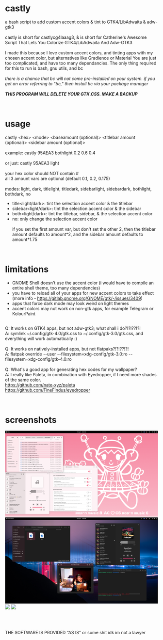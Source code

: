 # castly
a bash script to add custom accent colors &amp; tint to GTK4/LibAdwaita &amp; adw-gtk3
<br><br>
castly is short for castlycg4laaag3, & is short for Catherine's Awesome Script That Lets You Colorize GTK4/LibAdwaita And Adw-GTK3
<br><br>
I made this because I love custom accent colors, and tinting apps with my chosen accent color, but alternatives like Gradience or Material You are just too complicated, and have too many dependancies. The only thing required for this to run is bash, gnu utils, and bc
<br><br>
*there is a chance that bc will not come pre-installed on your system. if you get an error referring to "bc," then install bc via your package manager*
<br><br>
***THIS PROGRAM WILL DELETE YOUR GTK.CSS. MAKE A BACKUP***
<br><br><br>
# usage
castly \<hex> \<mode> \<baseamount (optional)> \<titlebar amount (optional)> \<sidebar amount (optional)>
<br><br>
example: castly 95AEA3 bothlight 0.2 0.6 0.4
<br><br>
or just: castly 95AEA3 light
<br><br>
your hex color should NOT contain #
<br>
all 3 amount vars are optional (default 0.1, 0.2, 0.175)
<br><br>
modes: light, dark, titlelight, titledark, sidebarlight, sidebardark, bothlight, bothdark, no
<br>
- title<light/dark>: tint the selection accent color & the titlebar
- sidebar<light/dark>: tint the selection accent color & the sidebar
- both<light/dark>: tint the titlebar, sidebar, & the selection accent color
- no: only change the selection accent color
<br><br>
if you set the first amount var, but don't set the other 2, then the titlebar amount defaults to amount\*2, and the sidebar amount defaults to amount\*1.75
<br><br><br>
# limitations
- GNOME Shell doesn't use the accent color (i would have to compile an entire shell theme, too many dependencies)
- you have to reload all of your apps for new accent colors to take effect (more info - https://gitlab.gnome.org/GNOME/gtk/-/issues/3409)
- apps that force dark mode may look weird on light themes
- accent colors may not work on non-gtk apps, for example Telegram or KolourPaint
<br><br>

Q: It works on GTK4 apps, but not adw-gtk3; what shall i do?!?!??!?!
<br>
A: symlink ~/.config/gtk-4.0/gtk.css to ~/.config/gtk-3.0/gtk.css, and everything will work automatically :)
<br><br>
Q: It works on natively-installed apps, but not flatpaks?!?!??!?!
<br>
A: flatpak override --user --filesystem=xdg-config/gtk-3.0:ro --filesystem=xdg-config/gtk-4.0:ro
<br><br>
Q: What's a good app for generating hex codes for my wallpaper?
<br>
A: I really like Paleta, in combination with Eyedropper, if I need more shades of the same color.
<br>
https://github.com/nate-xyz/paleta
<br>
https://github.com/FineFindus/eyedropper
<br>
<br>
<br>
# screenshots
![](./screenshot1.png)
![](./screenshot2.png)
![](./screenshot3.png)
![](./screenshot4.png)

<br><br><br>
THE SOFTWARE IS PROVIDED “AS IS” or some shit idk im not a lawyer
